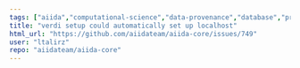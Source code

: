 ```yaml
---
tags: ["aiida","computational-science","data-provenance","database","priority/nice-to-have","provenance","scheduler","ssh","topic/config","type/feature-request","workflow","workflow-engine","workflows"]
title: "verdi setup could automatically set up localhost"
html_url: "https://github.com/aiidateam/aiida-core/issues/749"
user: "ltalirz"
repo: "aiidateam/aiida-core"
---
```


